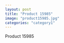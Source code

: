 ```yaml
---
layout: post
title: "Product 15985"
image: "product15985.jpg"
categories: "category1"
---
```

Product 15985

